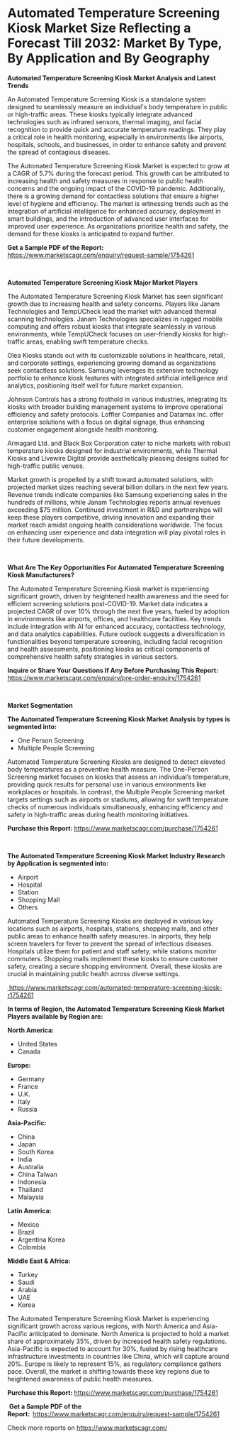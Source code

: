 <p><h1>Automated Temperature Screening Kiosk Market Size Reflecting a Forecast Till 2032: Market By Type, By Application and By Geography</h1></p><p><strong>Automated Temperature Screening Kiosk Market Analysis and Latest Trends</strong></p>
<p><p>An Automated Temperature Screening Kiosk is a standalone system designed to seamlessly measure an individual's body temperature in public or high-traffic areas. These kiosks typically integrate advanced technologies such as infrared sensors, thermal imaging, and facial recognition to provide quick and accurate temperature readings. They play a critical role in health monitoring, especially in environments like airports, hospitals, schools, and businesses, in order to enhance safety and prevent the spread of contagious diseases.</p><p>The Automated Temperature Screening Kiosk Market is expected to grow at a CAGR of 5.7% during the forecast period. This growth can be attributed to increasing health and safety measures in response to public health concerns and the ongoing impact of the COVID-19 pandemic. Additionally, there is a growing demand for contactless solutions that ensure a higher level of hygiene and efficiency. The market is witnessing trends such as the integration of artificial intelligence for enhanced accuracy, deployment in smart buildings, and the introduction of advanced user interfaces for improved user experience. As organizations prioritize health and safety, the demand for these kiosks is anticipated to expand further.</p></p>
<p><strong>Get a Sample PDF of the Report:&nbsp;</strong> <a href="https://www.marketscagr.com/enquiry/request-sample/1754261?utm_campaign=2650&utm_medium=2&utm_source=Github&utm_content=ia&utm_term=09042025&utm_id=automated-temperature-screening-kiosk">https://www.marketscagr.com/enquiry/request-sample/1754261</a></p>
<p>&nbsp;</p>
<p><strong>Automated Temperature Screening Kiosk Major Market Players</strong></p>
<p><p>The Automated Temperature Screening Kiosk Market has seen significant growth due to increasing health and safety concerns. Players like Janam Technologies and TempUCheck lead the market with advanced thermal scanning technologies. Janam Technologies specializes in rugged mobile computing and offers robust kiosks that integrate seamlessly in various environments, while TempUCheck focuses on user-friendly kiosks for high-traffic areas, enabling swift temperature checks.</p><p>Olea Kiosks stands out with its customizable solutions in healthcare, retail, and corporate settings, experiencing growing demand as organizations seek contactless solutions. Samsung leverages its extensive technology portfolio to enhance kiosk features with integrated artificial intelligence and analytics, positioning itself well for future market expansion.</p><p>Johnson Controls has a strong foothold in various industries, integrating its kiosks with broader building management systems to improve operational efficiency and safety protocols. Loffler Companies and Datamax Inc. offer enterprise solutions with a focus on digital signage, thus enhancing customer engagement alongside health monitoring.</p><p>Armagard Ltd. and Black Box Corporation cater to niche markets with robust temperature kiosks designed for industrial environments, while Thermal Kiosks and Livewire Digital provide aesthetically pleasing designs suited for high-traffic public venues.</p><p>Market growth is propelled by a shift toward automated solutions, with projected market sizes reaching several billion dollars in the next few years. Revenue trends indicate companies like Samsung experiencing sales in the hundreds of millions, while Janam Technologies reports annual revenues exceeding $75 million. Continued investment in R&D and partnerships will keep these players competitive, driving innovation and expanding their market reach amidst ongoing health considerations worldwide. The focus on enhancing user experience and data integration will play pivotal roles in their future developments.</p></p>
<p>&nbsp;</p>
<p><strong>What Are The Key Opportunities For Automated Temperature Screening Kiosk Manufacturers?</strong></p>
<p><p>The Automated Temperature Screening Kiosk market is experiencing significant growth, driven by heightened health awareness and the need for efficient screening solutions post-COVID-19. Market data indicates a projected CAGR of over 10% through the next five years, fueled by adoption in environments like airports, offices, and healthcare facilities. Key trends include integration with AI for enhanced accuracy, contactless technology, and data analytics capabilities. Future outlook suggests a diversification in functionalities beyond temperature screening, including facial recognition and health assessments, positioning kiosks as critical components of comprehensive health safety strategies in various sectors.</p></p>
<p><strong>Inquire or Share Your Questions If Any Before Purchasing This Report:</strong> <a href="https://www.marketscagr.com/enquiry/pre-order-enquiry/1754261?utm_campaign=2650&utm_medium=2&utm_source=Github&utm_content=ia&utm_term=09042025&utm_id=automated-temperature-screening-kiosk">https://www.marketscagr.com/enquiry/pre-order-enquiry/1754261</a></p>
<p>&nbsp;</p>
<p><strong>Market Segmentation</strong></p>
<p><strong>The Automated Temperature Screening Kiosk Market Analysis by types is segmented into:</strong></p>
<p><ul><li>One Person Screening</li><li>Multiple People Screening</li></ul></p>
<p><p>Automated Temperature Screening Kiosks are designed to detect elevated body temperatures as a preventive health measure. The One-Person Screening market focuses on kiosks that assess an individual’s temperature, providing quick results for personal use in various environments like workplaces or hospitals. In contrast, the Multiple People Screening market targets settings such as airports or stadiums, allowing for swift temperature checks of numerous individuals simultaneously, enhancing efficiency and safety in high-traffic areas during health monitoring initiatives.</p></p>
<p><strong>Purchase this Report:&nbsp;</strong><a href="https://www.marketscagr.com/purchase/1754261?utm_campaign=2650&utm_medium=2&utm_source=Github&utm_content=ia&utm_term=09042025&utm_id=automated-temperature-screening-kiosk">https://www.marketscagr.com/purchase/1754261</a></p>
<p>&nbsp;</p>
<p><strong>The Automated Temperature Screening Kiosk Market Industry Research by Application is segmented into:</strong></p>
<p><ul><li>Airport</li><li>Hospital</li><li>Station</li><li>Shopping Mall</li><li>Others</li></ul></p>
<p><p>Automated Temperature Screening Kiosks are deployed in various key locations such as airports, hospitals, stations, shopping malls, and other public areas to enhance health safety measures. In airports, they help screen travelers for fever to prevent the spread of infectious diseases. Hospitals utilize them for patient and staff safety, while stations monitor commuters. Shopping malls implement these kiosks to ensure customer safety, creating a secure shopping environment. Overall, these kiosks are crucial in maintaining public health across diverse settings.</p></p>
<p><a href="https://www.marketscagr.com/automated-temperature-screening-kiosk-r1754261?utm_campaign=2650&utm_medium=2&utm_source=Github&utm_content=ia&utm_term=09042025&utm_id=automated-temperature-screening-kiosk">&nbsp;https://www.marketscagr.com/automated-temperature-screening-kiosk-r1754261</a></p>
<p><strong>In terms of Region, the Automated Temperature Screening Kiosk Market Players available by Region are:</strong></p>
<p>
    <p> <strong> North America: </strong>
        <ul>
            <li>United States</li>
            <li>Canada</li>
        </ul>
        </p> 
    <p> <strong> Europe: </strong>
        <ul>
            <li>Germany</li>
            <li>France</li>
            <li>U.K.</li>
            <li>Italy</li>
            <li>Russia</li>
        </ul>
        </p> 
    <p> <strong> Asia-Pacific: </strong>
        <ul>
            <li>China</li>
            <li>Japan</li>
            <li>South Korea</li>
            <li>India</li>
            <li>Australia</li>
            <li>China Taiwan</li>
            <li>Indonesia</li>
            <li>Thailand</li>
            <li>Malaysia</li>
        </ul>
        </p> 
    <p> <strong> Latin America: </strong>
        <ul>
            <li>Mexico</li>
            <li>Brazil</li>
            <li>Argentina Korea</li>
            <li>Colombia</li>
        </ul>
        </p> 
    <p> <strong> Middle East & Africa: </strong>
        <ul>
            <li>Turkey</li>
            <li>Saudi</li>
            <li>Arabia</li>
            <li>UAE</li>
            <li>Korea</li>
        </ul>
    </p>
    </p>
<p><p>The Automated Temperature Screening Kiosk Market is experiencing significant growth across various regions, with North America and Asia-Pacific anticipated to dominate. North America is projected to hold a market share of approximately 35%, driven by increased health safety regulations. Asia-Pacific is expected to account for 30%, fueled by rising healthcare infrastructure investments in countries like China, which will capture around 20%. Europe is likely to represent 15%, as regulatory compliance gathers pace. Overall, the market is shifting towards these key regions due to heightened awareness of public health measures.</p></p>
<p><strong>Purchase this Report: </strong><a href="https://www.marketscagr.com/purchase/1754261?utm_campaign=2650&utm_medium=2&utm_source=Github&utm_content=ia&utm_term=09042025&utm_id=automated-temperature-screening-kiosk">https://www.marketscagr.com/purchase/1754261</a></p>
<p>&nbsp;<strong>Get a Sample PDF of the Report:&nbsp;&nbsp;</strong><a href="https://www.marketscagr.com/enquiry/request-sample/1754261?utm_campaign=2650&utm_medium=2&utm_source=Github&utm_content=ia&utm_term=09042025&utm_id=automated-temperature-screening-kiosk">https://www.marketscagr.com/enquiry/request-sample/1754261</a></p>
<p><strong></strong></p>
<p>Check more reports on <a href="https://www.marketscagr.com/?utm_campaign=2650&utm_medium=2&utm_source=Github&utm_content=ia&utm_term=09042025&utm_id=automated-temperature-screening-kiosk">https://www.marketscagr.com/</a></p>